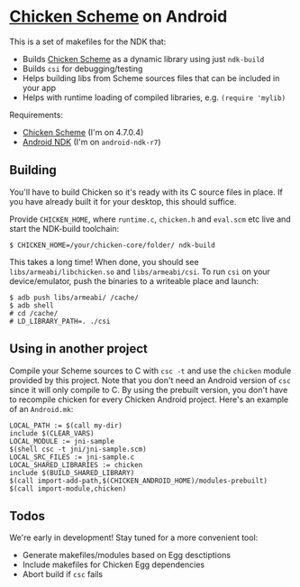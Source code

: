   [Chicken Scheme]: http://call-cc.org
  [Android NDK]: http://developer.android.com/sdk/ndk/index.html

# [Chicken Scheme] on Android

This is a set of makefiles for the NDK that:

* Builds [Chicken Scheme] as a dynamic library using just `ndk-build`
* Builds `csi` for debugging/testing
* Helps building libs from Scheme sources files that can be included in your app
* Helps with runtime loading of compiled libraries, e.g. `(require 'mylib)`

Requirements:

* [Chicken Scheme] \(I'm on 4.7.0.4) 
* [Android NDK] \(I'm on `android-ndk-r7`)

## Building 

You'll have to build Chicken so it's ready with its C source files in place. If you have already built it for your desktop, this should suffice. 

Provide `CHICKEN_HOME`, where `runtime.c`, `chicken.h` and `eval.scm` etc live and start the NDK-build toolchain:

    $ CHICKEN_HOME=/your/chicken-core/folder/ ndk-build

This takes a long time! When done, you should see `libs/armeabi/libchicken.so` and `libs/armeabi/csi`. 
To run `csi` on your device/emulator, push the binaries to a writeable place and launch:

    $ adb push libs/armeabi/ /cache/
    $ adb shell
    # cd /cache/
    # LD_LIBRARY_PATH=. ./csi

## Using in another project

Compile your Scheme sources to C with `csc -t` and use the `chicken` module provided by this project. 
Note that you don't need an Android version of `csc` since it will only compile to C.
By using the prebuilt version, you don't have to recompile chicken for every Chicken Android project. Here's
an example of an `Android.mk`:

    LOCAL_PATH := $(call my-dir)
    include $(CLEAR_VARS)
    LOCAL_MODULE := jni-sample
    $(shell csc -t jni/jni-sample.scm)
    LOCAL_SRC_FILES := jni-sample.c
    LOCAL_SHARED_LIBRARIES := chicken
    include $(BUILD_SHARED_LIBRARY)
    $(call import-add-path,$(CHICKEN_ANDROID_HOME)/modules-prebuilt)
    $(call import-module,chicken)


## Todos

We're early in development! Stay tuned for a more convenient tool:

* Generate makefiles/modules based on Egg desctiptions
* Include makefiles for Chicken Egg dependencies
* Abort build if `csc` fails
